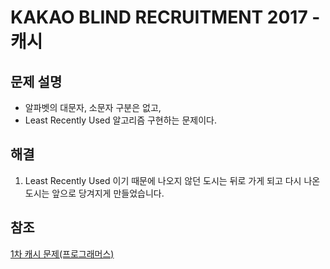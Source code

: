 # KAKAO BLIND RECRUITMENT 2017 - 캐시

## 문제 설명
- 알파벳의 대문자, 소문자 구분은 없고,
- Least Recently Used 알고리즘 구현하는 문제이다.

## 해결
1. Least Recently Used 이기 때문에 나오지 않던 도시는 뒤로 가게 되고 다시 나온 도시는 앞으로 당겨지게 만들었습니다.
  
## 참조
[1차 캐시 문제(프로그래머스)](https://programmers.co.kr/learn/courses/30/lessons/17680)
